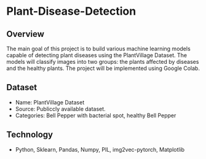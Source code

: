 # Plant-Disease-Detection
## Overview 
The main goal of this project is to build various machine learning models capable of detecting plant diseases using the PlantVillage Dataset. The models will classify images into two groups: the plants affected by diseases and the healthy plants. The project will be implemented using Google Colab. 
## Dataset
- Name: PlantVillage Dataset
- Source: Publiccly available dataset.
- Categories: Bell Pepper with bacterial spot, healthy Bell Pepper
## Technology
- Python, Sklearn, Pandas, Numpy, PIL, img2vec-pytorch, Matplotlib

